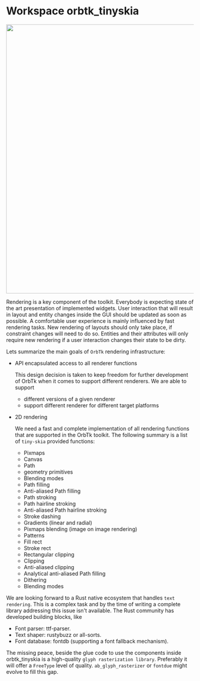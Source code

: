 # Workspace orbtk_tinyskia

[<img src="img/orbskia.svg" width="720"/>](img/orbskia.svg)

Rendering is a key component of the toolkit. Everybody is expecting state
of the art presentation of implemented widgets. User interaction that will
result in layout and entity changes inside the GUI should be updated as
soon as possible. A comfortable user experience is mainly influenced by
fast rendering tasks. New rendering of layouts should only take place, if
constraint changes will need to do so. Entities and their attributes will
only require new rendering if a user interaction changes their state
to be dirty.

Lets summarize the main goals of `OrbTk` rendering infrastructure:

* API encapsulated access to all renderer functions

  This design decision is taken to keep freedom for further development of
  OrbTk when it comes to support different renderers. We are able to support

	* different versions of a given renderer
	* support different renderer for different target platforms

* 2D rendering

  We need a fast and complete implementation of all rendering
  functions that are supported in the OrbTk toolkit. The following
  summary is a list of `tiny-skia` provided functions:

  * Pixmaps
  * Canvas
  * Path
  * geometry primitives
  * Blending modes
  * Path filling
  * Anti-aliased Path filling
  * Path stroking
  * Path hairline stroking
  * Anti-aliased Path hairline stroking
  * Stroke dashing
  * Gradients (linear and radial)
  * Pixmaps blending (image on image rendering)
  * Patterns
  * Fill rect
  * Stroke rect
  * Rectangular clipping
  * Clipping
  * Anti-aliased clipping
  * Analytical anti-aliased Path filling
  * Dithering
  * Blending modes

We are looking forward to a Rust native ecosystem that handles `text
rendering`. This is a complex task and by the time of writing a
complete library addressing this issue isn't available.
The Rust community has developed building blocks, like

* Font parser: ttf-parser.
* Text shaper: rustybuzz or all-sorts.
* Font database: fontdb (supporting a font fallback mechanism).

The missing peace, beside the glue code to use the components inside
orbtk_tinyskia is a high-quality `glyph rasterization
library`. Preferably it will offer a `FreeType` level of
quality. `ab_glyph_rasterizer` or `fontdue` might evolve to fill this
gap.

